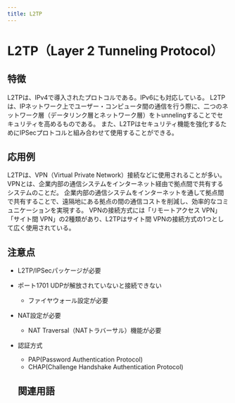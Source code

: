 ```yaml
---
title: L2TP
---
```


# L2TP（Layer 2 Tunneling Protocol）
## 特徴
L2TPは、IPv4で導入されたプロトコルである。IPv6にも対応している。
L2TPは、IPネットワーク上でユーザー・コンピュータ間の通信を行う際に、二つのネットワーク層（データリンク層とネットワーク層）をトunnelingすることでセキュリティを高めるものである。
また、L2TPはセキュリティ機能を強化するためにIPSecプロトコルと組み合わせて使用することができる。
## 応用例
L2TPは、VPN（Virtual Private Network）接続などに使用されることが多い。
VPNとは、企業内部の通信システムをインターネット経由で拠点間で共有するシステムのことだ。
企業内部の通信システムをインターネットを通して拠点間で共有することで、遠隔地にある拠点の間の通信コストを削減し、効率的なコミュニケーションを実現する。
VPNの接続方式には「リモートアクセス VPN」「サイト間 VPN」の2種類があり、L2TPはサイト間 VPNの接続方式の1つとして広く使用されている。
## 注意点
- L2TP/IPSecパッケージが必要  
- ポート1701 UDPが解放されていないと接続できない  
  - ファイヤウォール設定が必要  
- NAT設定が必要  
  - NAT Traversal（NATトラバーサル）機能が必要  
- 認証方式  
  - PAP(Password Authentication Protocol)  
  - CHAP(Challenge Handshake Authentication Protocol)  

















  ## 関連用語
